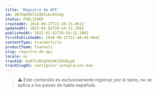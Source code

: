 ```yaml
---
title: 'Registro de API'
id: 3W7OqhHUl2CQKIsAc0SS4g
status: PUBLISHED
createdAt: 2018-09-27T22:38:15.061Z
updatedAt: 2022-02-02T20:54:32.209Z
publishedAt: 2022-02-02T20:54:32.209Z
firstPublishedAt: 2018-09-27T22:40:49.064Z
contentType: trackArticle
productTeam: Channels
slug: registro-de-api
locale: es
trackId: 6w07SJBVqE020KIOOS8ygk
trackSlugES: configurar-integracion-b2w
---
```


>⚠️ Este contenido es exclusivamente regional; 
> por lo tanto, no se aplica a los países de habla española.
